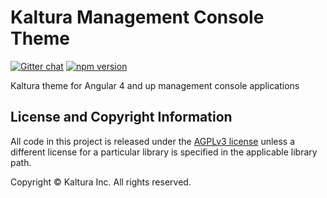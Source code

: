 # Kaltura Management Console Theme

[![Gitter chat](https://badges.gitter.im/kaltura-ng/kaltura-ng.png)](https://gitter.im/kaltura-ng/kmc-ng) [![npm version](https://badge.fury.io/js/%40kaltura-ng%2Fmc-theme.svg)](https://badge.fury.io/js/%40kaltura-ng%2Fmc-theme)

Kaltura theme for Angular 4 and up management console applications

## License and Copyright Information
All code in this project is released under the [AGPLv3 license](http://www.gnu.org/licenses/agpl-3.0.html) unless a different license for a particular library is specified in the applicable library path.

Copyright © Kaltura Inc. All rights reserved. 
